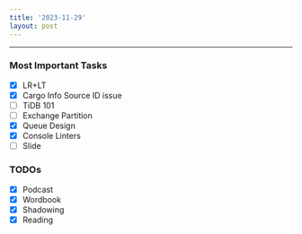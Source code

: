 ```yaml
---
title: '2023-11-29'
layout: post
---
```


---

### Most Important Tasks

- [x] LR+LT
- [x] Cargo Info Source ID issue
- [ ] TiDB 101
- [ ] Exchange Partition
- [x] Queue Design
- [x] Console Linters
- [ ] Slide

### TODOs

- [x] Podcast
- [x] Wordbook
- [x] Shadowing
- [x] Reading
